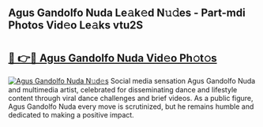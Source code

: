 ## Agus Gandolfo Nuda Le𝚊k𝚎d N𝚞𝚍es - Part-mdi Photos Vid𝚎o Le𝚊ks vtu2S

# <h2><a href="http://fbg5fu.evod.top/?m=Agus+Gandolfo+Nuda">🔗 👉🔴 Agus Gandolfo Nuda Vid𝚎o Ph𝚘t𝚘s</a></h2>

[![Agus Gandolfo Nuda N𝚞d𝚎s](https://i.imgur.com/8V9OHl7.gif)](http://fbg5fu.evod.top/?m=Agus+Gandolfo+Nuda)
Social media sensation Agus Gandolfo Nuda and multimedia artist, celebrated for disseminating dance and lifestyle content through viral dance challenges and brief videos. As a public figure, Agus Gandolfo Nuda every move is scrutinized, but he remains humble and dedicated to making a positive impact. 
